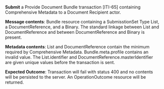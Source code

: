 **Submit** a Provide Document Bundle transaction [ITI-65] containing Comprehensive Metadata to a Document Recipient
actor.

**Message contents**: Bundle resource containing a SubmisstionSet Type List, a DocumentReference, and a Binary. The standard
linkage between List and DocumentReference and between DocumentReference and Binary is present.

**Metadata contents**: List and DocumentReference contain the minimum required by Comprehensive
 Metadata. Bundle.meta.profile contains an invalid value. The List.identifier and
DocumentReference.masterIdentifier are given unique values before the transaction is sent.

**Expected Outcome**: Transaction will fail with status 400 and no contents will be persisted to the server. An OperationOutcome resource will be returned.
